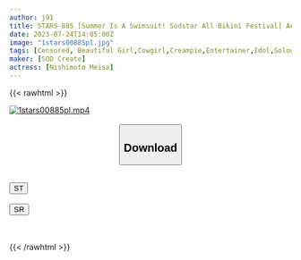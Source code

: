 ```yaml
---
author: j91
title: STARS-885 [Summer Is A Swimsuit! Sodstar All Bikini Festival] Active Idol’s Too Intense Provocative Dance & Waist Swing Temptation! Rhythm Stakeout Cowgirl Sex Special! ! Nishimoto Meisa
date: 2023-07-24T14:05:00Z
image: "1stars00885pl.jpg"
tags: [Censored, Beautiful Girl,Cowgirl,Creampie,Entertainer,Idol,Solowork]
maker: [SOD Create]
actress: [Nishimoto Meisa]
---
```



{{< rawhtml >}}

<div class="video" data-videoid="92P2bo34G2taaeA">
    <a href="javascript:;">
        <img src="https://my.j91.asia/posts/1stars00885pl/1stars00885pl.jpg" width="WIDTH" height="HEIGHT" alt="1stars00885pl.mp4" loading="lazy">
    </a>
</div>

<script type="text/javascript" src="https://j91.asia/asset/on-demand-st.js"></script>

<br>
  <link rel="stylesheet" href="https://j91.asia/asset/bs5.css">
  
  <center>
  <button class="btn btn-primary" type="button" data-bs-toggle="collapse" data-bs-target=".multi-collapse" aria-expanded="false" aria-controls="multiCollapseExample1 multiCollapseExample2"><h2>Download</h2></button></center>
</p>
<div class="row">
  <div class="col">
    <div class="collapse multi-collapse" id="multiCollapseExample1">
      <div class="card card-body">
	      	      <br>
<div class="buttons">  
<a href="https://streamtape.to/v/92P2bo34G2taaeA"><button class="btn-hover color-3"><i class="fa fa-download"></i> ST</button></a></div>
    </div>
  </div>
</div>
  <div class="col">
    <div class="collapse multi-collapse" id="multiCollapseExample2">
      <div class="card card-body">
	      <br>
<div class="buttons">
    <a href="https://streamruby.com/xfei1voou701.html"><button class="btn-hover color-9"><i class="fa fa-download"></i> SR</button></a></div>
<br><br>
      </div>
    </div>
  </div>
</div>

{{< /rawhtml >}}
